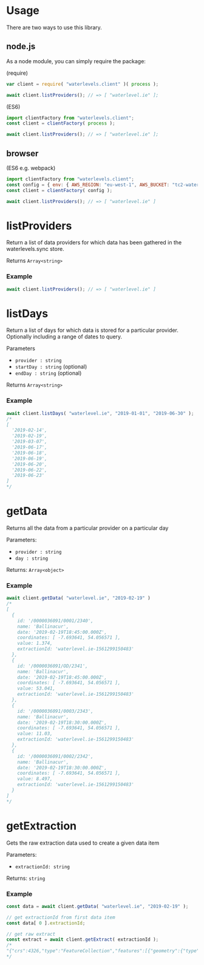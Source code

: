 # Usage

There are two ways to use this library.

## node.js

As a node module, you can simply require the package:


(require)
```javascript
var client = require( "waterlevels.client" )( process );

await client.listProviders(); // => [ "waterlevel.ie" ];
```

(ES6)
```javascript
import clientFactory from "waterlevels.client";
const client = clientFactory( process );

await client.listProviders(); // => [ "waterlevel.ie" ];
```

## browser

(ES6 e.g. webpack)
```javascript
import clientFactory from "waterlevels.client";
const config = { env: { AWS_REGION: "eu-west-1", AWS_BUCKET: "tc2-waterlevels.sync" } };
const client = clientFactory( config );

await client.listProviders(); // => [ "waterlevel.ie" ]
```

# listProviders

Return a list of data providers for which data has been gathered in the waterlevels.sync store.

Returns `Array<string>`

### Example
```javascript
await client.listProviders(); // => [ "waterlevel.ie" ]
```

# listDays

Return a list of days for which data is stored for a particular provider. Optionally including a range of dates to query.

Parameters
 - `provider : string`
 - `startDay : string` (optional)
 - `endDay : string` (optional)

Returns `Array<string>`

### Example
```javascript
await client.listDays( "waterlevel.ie", "2019-01-01", "2019-06-30" );
/*
[
  '2019-02-14',
  '2019-02-19',
  '2019-03-07',
  '2019-06-17',
  '2019-06-18',
  '2019-06-19',
  '2019-06-20',
  '2019-06-22',
  '2019-06-23'
]
*/
```

# getData

Returns all the data from a particular provider on a particular day

Parameters:
 - `provider : string`
 - `day : string`

Returns: `Array<object>`

### Example
```javascript
await client.getData( "waterlevel.ie", "2019-02-19" )
/*
[
  {
    id: '/0000036091/0001/2340',
    name: 'Ballinacur',
    date: '2019-02-19T18:45:00.000Z',
    coordinates: [ -7.693641, 54.056571 ],
    value: 1.374,
    extractionId: 'waterlevel.ie-1561299150483'
  },
  {
    id: '/0000036091/OD/2341',
    name: 'Ballinacur',
    date: '2019-02-19T18:45:00.000Z',
    coordinates: [ -7.693641, 54.056571 ],
    value: 53.041,
    extractionId: 'waterlevel.ie-1561299150483'
  },
  {
    id: '/0000036091/0003/2343',
    name: 'Ballinacur',
    date: '2019-02-19T18:30:00.000Z',
    coordinates: [ -7.693641, 54.056571 ],
    value: 11.03,
    extractionId: 'waterlevel.ie-1561299150483'
  },
  {
    id: '/0000036091/0002/2342',
    name: 'Ballinacur',
    date: '2019-02-19T18:30:00.000Z',
    coordinates: [ -7.693641, 54.056571 ],
    value: 8.497,
    extractionId: 'waterlevel.ie-1561299150483'
  }
]
*/
```

# getExtraction

Gets the raw extraction data used to create a given data item

Parameters:
 - `extractionId: string`

Returns: `string`

### Example
```javascript
const data = await client.getData( "waterlevel.ie", "2019-02-19" );

// get extractionId from first data item
const data[ 0 ].extractionId;

// get raw extract
const extract = await client.getExtract( extractionId );
/*
"{"crs":4326,"type":"FeatureCollection","features":[{"geometry":{"type":"Point","coordinates":[-8.238554,53.361687]},"type":"Feature","id":990,"properties":{"url":"/0000026007/0002/","csv_file":"/data/month/26007_0002.csv","station.name":"Bellagill","value":16.16,"datetime":"2019-06-23 14:00:00+00:00","sensor.ref":"0002","station.ref":"0000026007","station.region_id":2,"err_code":99}},{"geometry":{"type":"Point","coordinates":[-8.238554,53.361687]},"type":"Feature","id":841,"properties":{"url":"/ . . .
*/
```
